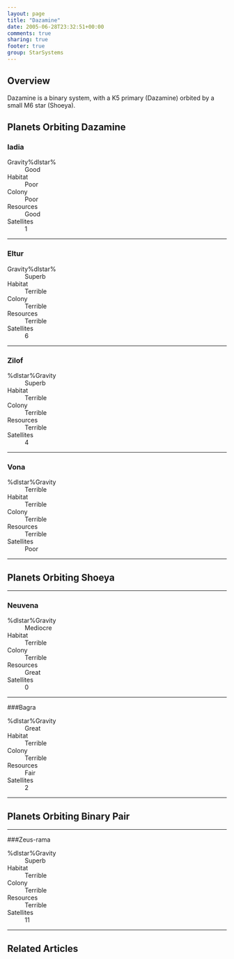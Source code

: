 ```yaml
---
layout: page
title: "Dazamine"
date: 2005-06-28T23:32:51+00:00
comments: true
sharing: true
footer: true
group: StarSystems
---
```



## Overview

Dazamine is a binary system, with a K5 primary (Dazamine) orbited by a small M6 star (Shoeya).

## Planets Orbiting Dazamine

### Iadia

<dl><dt>Gravity%dlstar%</dt><dd> Good</dd>
<dt>Habitat</dt><dd> Poor</dd>
<dt>Colony</dt><dd> Poor</dd>
<dt>Resources</dt><dd> Good</dd>
<dt>Satellites</dt><dd> 1</dd>
</dl>

----

### Eltur

<dl><dt>Gravity%dlstar%</dt><dd> Superb</dd>
<dt>Habitat</dt><dd> Terrible</dd>
<dt>Colony</dt><dd> Terrible</dd>
<dt>Resources</dt><dd> Terrible</dd>
<dt>Satellites</dt><dd> 6</dd>
</dl>

----

### Zilof

<dl><dt>%dlstar%Gravity</dt><dd> Superb</dd>
<dt>Habitat</dt><dd> Terrible</dd>
<dt>Colony</dt><dd> Terrible</dd>
<dt>Resources</dt><dd> Terrible</dd>
<dt>Satellites</dt><dd> 4</dd>
</dl>

----

### Vona

<dl><dt>%dlstar%Gravity</dt><dd> Terrible</dd>
<dt>Habitat</dt><dd> Terrible</dd>
<dt>Colony</dt><dd> Terrible</dd>
<dt>Resources</dt><dd> Terrible</dd>
<dt>Satellites</dt><dd> Poor</dd>
</dl>

----

## Planets Orbiting Shoeya

----

### Neuvena

<dl><dt>%dlstar%Gravity</dt><dd> Mediocre</dd>
<dt>Habitat</dt><dd> Terrible</dd>
<dt>Colony</dt><dd> Terrible</dd>
<dt>Resources</dt><dd> Great</dd>
<dt>Satellites</dt><dd> 0</dd>
</dl>

----

###Bagra

<dl><dt>%dlstar%Gravity</dt><dd> Great</dd>
<dt>Habitat</dt><dd> Terrible</dd>
<dt>Colony</dt><dd> Terrible</dd>
<dt>Resources</dt><dd> Fair</dd>
<dt>Satellites</dt><dd> 2</dd>
</dl>

----

## Planets Orbiting Binary Pair

----

###Zeus-rama

<dl><dt>%dlstar%Gravity</dt><dd> Superb</dd>
<dt>Habitat</dt><dd> Terrible</dd>
<dt>Colony</dt><dd> Terrible</dd>
<dt>Resources</dt><dd> Terrible</dd>
<dt>Satellites</dt><dd> 11</dd>
</dl>

----

## Related Articles
